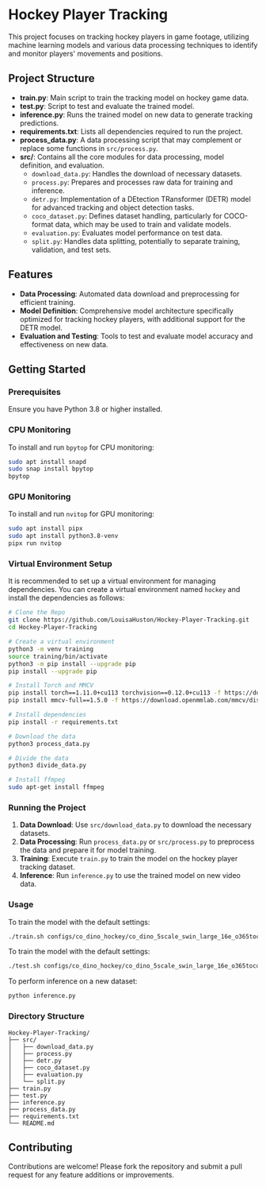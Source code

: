 
# Hockey Player Tracking

This project focuses on tracking hockey players in game footage, utilizing machine learning models and various data processing techniques to identify and monitor players' movements and positions.

## Project Structure

- **train.py**: Main script to train the tracking model on hockey game data.
- **test.py**: Script to test and evaluate the trained model.
- **inference.py**: Runs the trained model on new data to generate tracking predictions.
- **requirements.txt**: Lists all dependencies required to run the project.
- **process_data.py**: A data processing script that may complement or replace some functions in `src/process.py`.
- **src/**: Contains all the core modules for data processing, model definition, and evaluation.
  - `download_data.py`: Handles the download of necessary datasets.
  - `process.py`: Prepares and processes raw data for training and inference.
  - `detr.py`: Implementation of a DEtection TRansformer (DETR) model for advanced tracking and object detection tasks.
  - `coco_dataset.py`: Defines dataset handling, particularly for COCO-format data, which may be used to train and validate models.
  - `evaluation.py`: Evaluates model performance on test data.
  - `split.py`: Handles data splitting, potentially to separate training, validation, and test sets.

## Features

- **Data Processing**: Automated data download and preprocessing for efficient training.
- **Model Definition**: Comprehensive model architecture specifically optimized for tracking hockey players, with additional support for the DETR model.
- **Evaluation and Testing**: Tools to test and evaluate model accuracy and effectiveness on new data.

## Getting Started

### Prerequisites

Ensure you have Python 3.8 or higher installed.

### CPU Monitoring

To install and run `bpytop` for CPU monitoring:
```bash
sudo apt install snapd
sudo snap install bpytop
bpytop
```

### GPU Monitoring

To install and run `nvitop` for GPU monitoring:
```bash
sudo apt install pipx
sudo apt install python3.8-venv
pipx run nvitop
```

### Virtual Environment Setup

It is recommended to set up a virtual environment for managing dependencies. You can create a virtual environment named `hockey` and install the dependencies as follows:

```bash
# Clone the Repo
git clone https://github.com/LouisaHuston/Hockey-Player-Tracking.git
cd Hockey-Player-Tracking

# Create a virtual environment
python3 -m venv training
source training/bin/activate
python3 -m pip install --upgrade pip
pip install --upgrade pip

# Install Torch and MMCV
pip install torch==1.11.0+cu113 torchvision==0.12.0+cu113 -f https://download.pytorch.org/whl/torch_stable.html 
pip install mmcv-full==1.5.0 -f https://download.openmmlab.com/mmcv/dist/cu113/torch1.11.0/index.html

# Install dependencies
pip install -r requirements.txt

# Download the data
python3 process_data.py

# Divide the data
python3 divide_data.py

# Install ffmpeg
sudo apt-get install ffmpeg

```

### Running the Project

1. **Data Download**: Use `src/download_data.py` to download the necessary datasets.
2. **Data Processing**: Run `process_data.py` or `src/process.py` to preprocess the data and prepare it for model training.
3. **Training**: Execute `train.py` to train the model on the hockey player tracking dataset.
4. **Inference**: Run `inference.py` to use the trained model on new video data.

### Usage

To train the model with the default settings:

```bash
./train.sh configs/co_dino_hockey/co_dino_5scale_swin_large_16e_o365tococo.py
```

To train the model with the default settings:

```bash
./test.sh configs/co_dino_hockey/co_dino_5scale_swin_large_16e_o365tococo.py
```

To perform inference on a new dataset:

```bash
python inference.py
```

### Directory Structure

```
Hockey-Player-Tracking/
├── src/
│   ├── download_data.py
│   ├── process.py
│   ├── detr.py
│   ├── coco_dataset.py
│   ├── evaluation.py
│   └── split.py
├── train.py
├── test.py
├── inference.py
├── process_data.py
├── requirements.txt
└── README.md
```

## Contributing

Contributions are welcome! Please fork the repository and submit a pull request for any feature additions or improvements.

